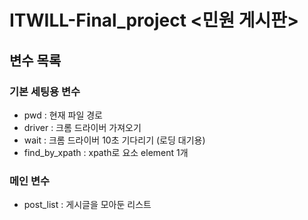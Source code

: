 # ITWILL-Final_project <민원 게시판>


## 변수 목록

### 기본 세팅용 변수
- pwd : 현재 파일 경로
- driver : 크롬 드라이버 가져오기
- wait : 크롬 드라이버 10초 기다리기 (로딩 대기용) 
- find_by_xpath : xpath로 요소 element 1개 

### 메인 변수
- post_list : 게시글을 모아둔 리스트
